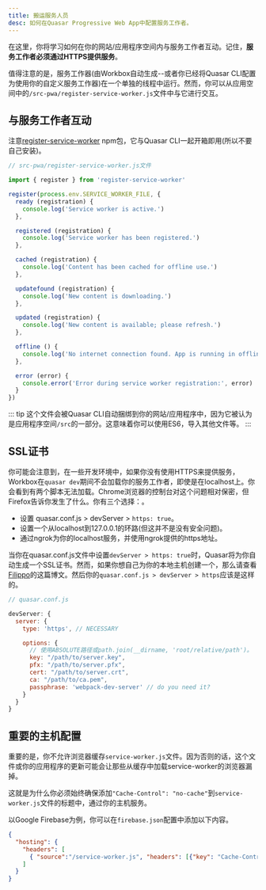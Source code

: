 ```yaml
---
title: 搬运服务人员
desc: 如何在Quasar Progressive Web App中配置服务工作者。
---
```

在这里，你将学习如何在你的网站/应用程序空间内与服务工作者互动。记住，**服务工作者必须通过HTTPS提供服务**。

值得注意的是，服务工作器(由Workbox自动生成--或者你已经将Quasar CLI配置为使用你的自定义服务工作器)在一个单独的线程中运行。然而，你可以从应用空间中的`/src-pwa/register-service-worker.js`文件中与它进行交互。

## 与服务工作者互动

注意[register-service-worker](https://github.com/yyx990803/register-service-worker) npm包，它与Quasar CLI一起开箱即用(所以不要自己安装)。

```js
// src-pwa/register-service-worker.js文件

import { register } from 'register-service-worker'

register(process.env.SERVICE_WORKER_FILE, {
  ready (registration) {
    console.log('Service worker is active.')
  },

  registered (registration) {
    console.log('Service worker has been registered.')
  },

  cached (registration) {
    console.log('Content has been cached for offline use.')
  },

  updatefound (registration) {
    console.log('New content is downloading.')
  },

  updated (registration) {
    console.log('New content is available; please refresh.')
  },

  offline () {
    console.log('No internet connection found. App is running in offline mode.')
  },

  error (error) {
    console.error('Error during service worker registration:', error)
  }
})
```

::: tip
这个文件会被Quasar CLI自动捆绑到你的网站/应用程序中，因为它被认为是应用程序空间`/src`的一部分。这意味着你可以使用ES6，导入其他文件等。
:::

## SSL证书

你可能会注意到，在一些开发环境中，如果你没有使用HTTPS来提供服务，Workbox在`quasar dev`期间不会加载你的服务工作者，即使是在localhost上。你会看到有两个脚本无法加载。Chrome浏览器的控制台对这个问题相对保密，但Firefox告诉你发生了什么。你有三个选择：。
- 设置 quasar.conf.js > devServer > `https: true`。
- 设置一个从localhost到127.0.0.1的环路(但这并不是没有安全问题)。
- 通过ngrok为你的localhost服务，并使用ngrok提供的https地址。

当你在quasar.conf.js文件中设置`devServer > https: true`时，Quasar将为你自动生成一个SSL证书。然而，如果你想自己为你的本地主机创建一个，那么请查看[Filippo](https://blog.filippo.io/mkcert-valid-https-certificates-for-localhost/)的这篇博文。然后你的`quasar.conf.js > devServer > https`应该是这样的。

```js
// quasar.conf.js

devServer: {
  server: {
    type: 'https', // NECESSARY

    options: {
      // 使用ABSOLUTE路径或path.join(__dirname, 'root/relative/path')。
      key: "/path/to/server.key",
      pfx: "/path/to/server.pfx",
      cert: "/path/to/server.crt",
      ca: "/path/to/ca.pem",
      passphrase: 'webpack-dev-server' // do you need it?
    }
  }
}
```

## 重要的主机配置

重要的是，你不允许浏览器缓存`service-worker.js`文件。因为否则的话，这个文件或你的应用程序的更新可能会让那些从缓存中加载service-worker的浏览器漏掉。

这就是为什么你必须始终确保添加`"Cache-Control": "no-cache"`到`service-worker.js`文件的标题中，通过你的主机服务。

以Google Firebase为例，你可以在`firebase.json`配置中添加以下内容。

```json
{
  "hosting": {
    "headers": [
      { "source":"/service-worker.js", "headers": [{"key": "Cache-Control", "value": "no-cache"}] }
    ]
  }
}
```
